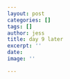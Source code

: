 ```yaml
---
layout: post
categories: []
tags: []
author: jess
title: day 9 later
excerpt: ''
date: 
image: ''

---
```

